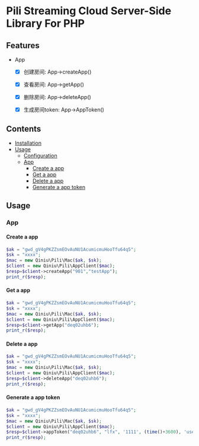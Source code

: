 # Pili Streaming Cloud Server-Side Library For PHP

## Features

- App
    - [x] 创建房间: App->createApp()
    - [x] 查看房间: App->getApp()
    - [x] 删除房间: App->deleteApp()
    - [x] 生成房间token: App->AppToken()



## Contents

- [Installation](#installation)
- [Usage](#usage)
    - [Configuration](#configuration)
    - [App](#app)
        - [Create a app](#create-a-app)
        - [Get a app](#get-a-app)
        - [Delete a app](#delete-a-app)
        - [Generate a app token](#generate-a-app-token)


## Usage

### App

#### Create a app

```php
$ak = "gwd_gV4gPKZZsmEOvAuNU1AcumicmuHooTfu64q5";
$sk = "xxxx";
$mac = new Qiniu\Pili\Mac($ak, $sk);
$client = new Qiniu\Pili\AppClient($mac);
$resp=$client->createApp("901","testApp");
print_r($resp);
```

#### Get a app

```php
$ak = "gwd_gV4gPKZZsmEOvAuNU1AcumicmuHooTfu64q5";
$sk = "xxxx";
$mac = new Qiniu\Pili\Mac($ak, $sk);
$client = new Qiniu\Pili\AppClient($mac);
$resp=$client->getApp("deq02uhb6");
print_r($resp);
```

#### Delete a app

```php
$ak = "gwd_gV4gPKZZsmEOvAuNU1AcumicmuHooTfu64q5";
$sk = "xxxx";
$mac = new Qiniu\Pili\Mac($ak, $sk);
$client = new Qiniu\Pili\AppClient($mac);
$resp=$client->deleteApp("deq02uhb6");
print_r($resp);
```

#### Generate a app token

```php
$ak = "gwd_gV4gPKZZsmEOvAuNU1AcumicmuHooTfu64q5";
$sk = "xxxx";
$mac = new Qiniu\Pili\Mac($ak, $sk);
$client = new Qiniu\Pili\AppClient($mac);
$resp=$client->appToken("deq02uhb6", "lfx", '1111', (time()+3600), 'user');
print_r($resp);
```